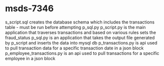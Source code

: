 # msds-7346

s_script.sql creates the database schema which includes the transactions table - must be run before attempting p_sql.py
p_script.py is the main application that traverses transactions and based on various rules sets the fraud_status
p_sql.py is an application that takes the output file generated by p_script and inserts the data into mysql db
p_transactions.py is api used to pull transaction data for a specific transaction date in a json block
p_employee_transactions.py is an api used to pull transactions for a specific employee in a json block
